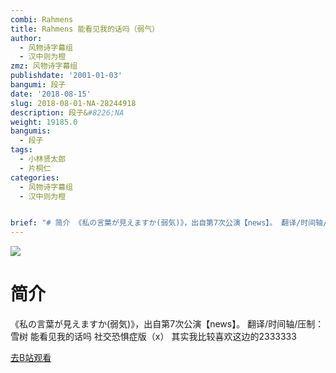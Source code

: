 ```yaml
---
combi: Rahmens
title: Rahmens 能看见我的话吗（弱气）
author:
  - 风物诗字幕组
  - 汉中则为橙
zmz: 风物诗字幕组
publishdate: '2001-01-03'
bangumi: 段子
date: '2018-08-15'
slug: 2018-08-01-NA-28244918
description: 段子&#8226;NA
weight: 19185.0
bangumis:
  - 段子
tags:
  - 小林贤太郎
  - 片桐仁
categories:
  - 风物诗字幕组
  - 汉中则为橙


brief: "# 简介 《私の言葉が見えますか(弱気)》，出自第7次公演【news】。 翻译/时间轴/压制：雪树 能看见我的话吗 社交恐惧症版（x） 其实我比较喜欢这边的2333333"
---
```

![](https://i.imgur.com/MjLjTJS.jpg)
# 简介  
《私の言葉が見えますか(弱気)》，出自第7次公演【news】。
翻译/时间轴/压制：雪树
能看见我的话吗 社交恐惧症版（x）
其实我比较喜欢这边的2333333  

[去B站观看](https://www.bilibili.com/video/av28244918/)
 
